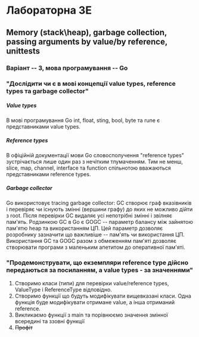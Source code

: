 # Лабораторна 3E
## Memory (stack\heap), garbage collection, passing arguments by value/by reference, unittests
### Варіант -- 3, мова програмування -- Go

### "Дослідити чи є в мові концепції value types, reference types та garbage collector"
##### Value types
В мові програмування Go int, float, sting, bool, byte та rune є представниками value types.
##### Reference types
В офіційній документації мови Go словосполучення "reference types" зустрічається лише один раз з нечітким тлумаченням. Тим не менш, slice, map, channel, interface та function спільнотою вважаються представниками reference types.
##### Garbage collector
Go використовує tracing garbage collector: GC створює граф вказівників і перевіряє чи існують змінні (вершини графу) до яких не можливо дійти з root. Після перевірки GC видаляє усі непотрібні змінні і звілняє пам'ять. Родзинкою GC в Go є GOGC -- параметр балансу між зайнятою пам'ятю heap та використанням ЦП. Цей параметр дозволяє розробнику зазначити що важливіше -- пам'ять чи використання ЦП. Використання GC та GOGC разом з обмеженням пам'яті дозволяє створювати програми з маленьким апетитом до оперативної пам'яті.

### "Продемонструвати, що екземпляри reference type дійсно передаються за посиланням, а value types - за значеннями"
1. Cтворимо класи (типи) для перевірки value/reference types, ValueType і ReferenceType відповідно.
1. Створимо функції що будуть модифікувати вищевказані класи. Одна функція буде модифікувати отримане value, а інша отриманий reference.
1. Викликаємо функції з main та порівнюємо значення змінної всередині та ззовні функції
1. <strike>Профіт</strike>
